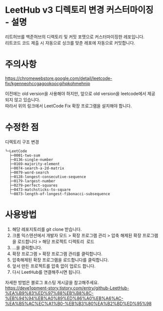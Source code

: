 
# LeetHub v3 디렉토리 변경 커스터마이징 - 설명

리트허브를 백준허브의 디렉토리 및 커밋 포맷으로 커스터마이징한 레포입니다. <br>
리트코드 코드 제출 시 자동으로 싱크를 맞춘 레포에 자동으로 커밋합니다. <br>

# 주의사항

https://chromewebstore.google.com/detail/leetcode-fix/kgenneohccgagookoocgihpkohmehnip

이전에는 old version을 사용해야 하지만, 앞으로 old version을 leetcode에서 제공되지 않고 있습니다. <br>
따라서 위의 링크에서 LeetCode Fix 확장 프로그램을 설치해야 합니다.<br>

# 수정한 점
디렉토리 구조 변경
```
└─LeetCode
  ├─0001-two-sum
  ├─0136-single-number
  ├─0169-majority-element
  ├─0074-search-a-2d-matrix
  ├─0079-word-search
  ├─0128-longest-consecutive-sequence
  ├─0179-largest-number
  ├─0279-perfect-squares
  ├─0473-matchsticks-to-square
  └─0873-length-of-longest-fibonacci-subsequence
```

# 사용방법

1. 해당 레포지토리를 git clone 받습니다.
2.  크롬 익스텐션에서 개발자 모드 > 확장 프로그램 관리 > 압축 해제된 확장 프로그램을 로드합니다 > 해당 프로젝트 디렉토리  로드
3. ...을 클릭합니다.
4. 확장 프로그램 > 확장 프로그램 관리를 클릭합니다.
5. 압축해제된 확장 프로그램을 로드합니다를 클릭합니다.
6. 앞서 만든 프로젝트를 압축 없이 업로드 합니다.
7. 다시 LeetHub를 연결해주시면 됩니다.

자세한 방법은 블로그 포스팅 게시글을 참고해주세요. <br>
https://deve1opment-story.tistory.com/entry/github-LeetHub-%EA%B9%83%ED%97%88%EB%B8%8C-%EB%94%94%EB%A0%89%ED%86%A0%EB%A6%AC-%EA%B5%AC%EC%A1%B0-%EB%B3%80%EA%B2%BD%ED%95%98

